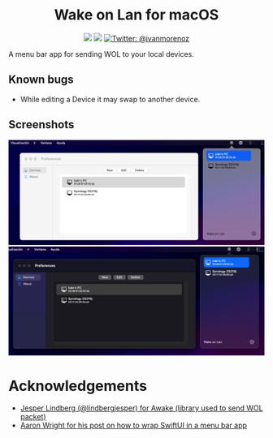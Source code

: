 <h1 align="center">Wake on Lan for macOS</h1>

<p align="center">
    <img src="https://img.shields.io/badge/macOS-11.0+-brightgreen.svg" />
    <img src="https://img.shields.io/badge/Swift-5.3-orange.svg" />
    <a href="https://twitter.com/ivanmorenoz">
        <img src="https://img.shields.io/badge/Contact-@ivanmorenoz-lightgrey.svg?style=flat" alt="Twitter: @ivanmorenoz" />
    </a>
</p>
A menu bar app for sending WOL to your local devices.

## Known bugs  
- While editing a Device it may swap to another device.

## Screenshots

![Wake on Lan for macOS Light Theme](https://github.com/ivanmoreno/Wake-on-Lan/blob/main/images/light.png?raw=true)
![Wake on Lan for macOS Dark Theme](https://github.com/ivanmoreno/Wake-on-Lan/blob/main/images/dark.png?raw=true?raw=true)

# Acknowledgements
- [Jesper Lindberg (@lindbergjesper) for Awake (library used to send WOL packet)](https://github.com/jesper-lindberg/Awake)
- [Aaron Wright for his post on how to wrap SwiftUI in a menu bar app](https://medium.com/infinite-token/creating-a-macos-menu-bar-application-using-swiftui-54572a5d5f87)
